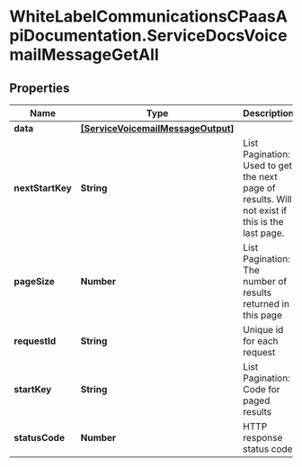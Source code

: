 # WhiteLabelCommunicationsCPaasApiDocumentation.ServiceDocsVoicemailMessageGetAll

## Properties

Name | Type | Description | Notes
------------ | ------------- | ------------- | -------------
**data** | [**[ServiceVoicemailMessageOutput]**](ServiceVoicemailMessageOutput.md) |  | [optional] 
**nextStartKey** | **String** | List Pagination: Used to get the next page of results. Will not exist if this is the last page. | [optional] 
**pageSize** | **Number** | List Pagination: The number of results returned in this page | [optional] 
**requestId** | **String** | Unique id for each request | [optional] 
**startKey** | **String** | List Pagination: Code for paged results | [optional] 
**statusCode** | **Number** | HTTP response status code | [optional] 


